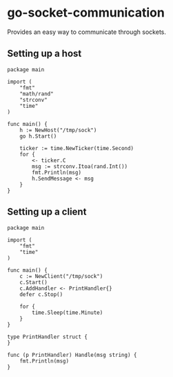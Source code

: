 # go-socket-communication
Provides an easy way to communicate through sockets.


## Setting up a host
```
package main

import (
	"fmt"
	"math/rand"
	"strconv"
	"time"
)

func main() {
	h := NewHost("/tmp/sock")
	go h.Start()

	ticker := time.NewTicker(time.Second)
	for {
		<- ticker.C
		msg := strconv.Itoa(rand.Int())
		fmt.Println(msg)
		h.SendMessage <- msg
	}
}
```

## Setting up a client
```
package main

import (
	"fmt"
	"time"
)

func main() {
	c := NewClient("/tmp/sock")
	c.Start()
	c.AddHandler <- PrintHandler{}
	defer c.Stop()

	for {
		time.Sleep(time.Minute)
	}
}

type PrintHandler struct {
}

func (p PrintHandler) Handle(msg string) {
	fmt.Println(msg)
}
```
